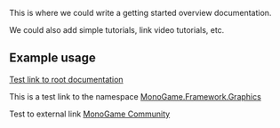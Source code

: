 This is where we could write a getting started overview documentation.

We could also add simple tutorials, link video tutorials, etc.

## Example usage

[Test link to root documentation](welcome.md)

This is a test link to the namespace [MonoGame.Framework.Graphics](N:MonoGame.Framework.Graphics)

Test to external link [MonoGame Community](http://community.monogame.net)
